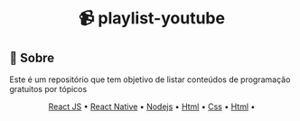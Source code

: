 <h1 align="center">📹 playlist-youtube</h1>

## 💬 Sobre
Este é um repositório que tem objetivo de listar conteúdos de programação gratuitos por tópicos

<p align="center">
 <a href="">React JS</a> •
 <a href="">React Native</a> • 
 <a href="">Nodejs</a> • 
 <a href="">Html</a> • 
 <a href="">Css</a> • 
 <a href="">Html</a> • 
</p>
